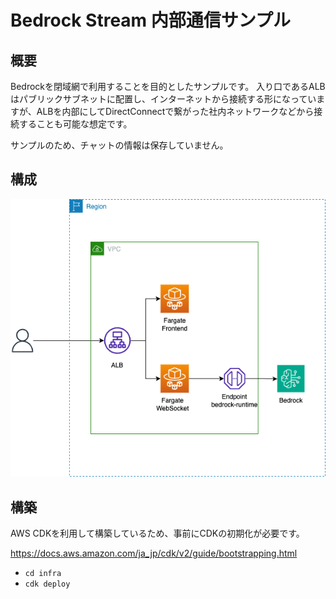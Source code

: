 # Bedrock Stream 内部通信サンプル

## 概要

Bedrockを閉域網で利用することを目的としたサンプルです。
入り口であるALBはパブリックサブネットに配置し、インターネットから接続する形になっていますが、ALBを内部にしてDirectConnectで繋がった社内ネットワークなどから接続することも可能な想定です。

サンプルのため、チャットの情報は保存していません。

## 構成

![構成図](./doc/diagram.drawio.png)

## 構築

AWS CDKを利用して構築しているため、事前にCDKの初期化が必要です。

https://docs.aws.amazon.com/ja_jp/cdk/v2/guide/bootstrapping.html

- `cd infra`
- `cdk deploy`